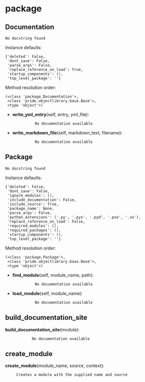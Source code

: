 package
==============



Documentation
--------------

	No docstring found


Instance defaults: 

	{'deleted': False,
	 'dont_save': False,
	 'parse_args': False,
	 'replace_reference_on_load': True,
	 'startup_components': (),
	 'top_level_package': ''}

Method resolution order: 

	(<class 'package.Documentation'>,
	 <class 'pride.objectlibrary.base.Base'>,
	 <type 'object'>)

- **write_yml_entry**(self, entry, yml_file):

				No documentation available


- **write_markdown_file**(self, markdown_text, filename):

				No documentation available


Package
--------------

	No docstring found


Instance defaults: 

	{'deleted': False,
	 'dont_save': False,
	 'ignore_modules': (),
	 'include_documentation': False,
	 'include_source': True,
	 'package_name': None,
	 'parse_args': False,
	 'python_extensions': ('.py', '.pyx', '.pyd', '.pso', '.so'),
	 'replace_reference_on_load': False,
	 'required_modules': (),
	 'required_packages': (),
	 'startup_components': (),
	 'top_level_package': ''}

Method resolution order: 

	(<class 'package.Package'>,
	 <class 'pride.objectlibrary.base.Base'>,
	 <type 'object'>)

- **find_module**(self, module_name, path):

				No documentation available


- **load_module**(self, module_name):

				No documentation available


build_documentation_site
--------------

**build_documentation_site**(module):

				No documentation available


create_module
--------------

**create_module**(module_name, source, context):

		 Creates a module with the supplied name and source
